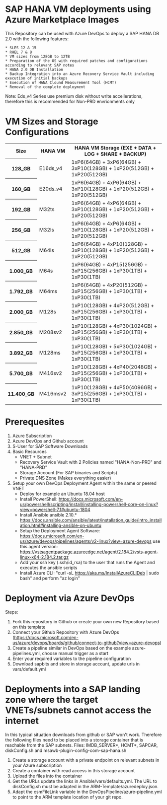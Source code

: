 # SAP HANA VM deployments using Azure Marketplace Images
This Repository can be used with Azure DevOps to deploy a SAP HANA DB 2.0 with the following features:

	* SLES 12 & 15
	* RHEL 7 & 8 
	* VM sizes from 128GB to 12TB
	* Preparation of the OS with required patches and configurations according to relevant SAP notes
	* HANA 2.0 DB Installation 
	* Backup Integration into an Azure Recovery Service Vault including execution of initial backups
	* Execution of HANA Clound Measurement Tool (HCMT)
	* Removal of the complete deployment 

Note: Eds_v4 Series use premium disk without write accellerations, therefore this is recommended for Non-PRD envrionments only

# VM Sizes and Storage Configurations
<table>
	<tr>
		<th>Size</th>
		<th>HANA VM</th>
		<th>HANA VM Storage (EXE + DATA + LOG + SHARE + BACKUP)</th>
	</tr>
	<tr>
		<th>128_GB</th>
		<td>E16ds_v4</td>
		<td>1xP6(64GB) + 3xP6(64GB) + 3xP10(128GB) + 1xP20(512GB) + 1xP20(512GB)</td>
	</tr>
	<tr>
		<th>160_GB</th>
		<td>E20ds_v4</td>
		<td>1xP6(64GB) + 4xP6(64GB) + 3xP10(128GB) + 1xP20(512GB) + 1xP20(512GB)</td>
	</tr>
	<tr>
		<th>192_GB</th>
		<td>M32ts</td>
		<td>1xP6(64GB) + 4xP6(64GB) + 3xP10(128GB) + 1xP20(512GB) + 1xP20(512GB)</td>
	</tr>
	<tr>
		<th>256_GB</th>
		<td>M32ls</td>
		<td>1xP6(64GB) + 4xP6(64GB) + 3xP10(128GB) + 1xP20(512GB) + 1xP20(512GB)</td>
	</tr>
	<tr>
		<th>512_GB</th>
		<td>M64ls</td>
		<td>1xP6(64GB) + 4xP10(128GB) + 3xP10(128GB) + 1xP20(512GB) + 1xP20(512GB)</td>
	</tr>
	<tr>
		<th>1.000_GB</th>
		<td>M64s</td>
		<td>1xP6(64GB) + 4xP15(256GB) + 3xP15(256GB) + 1xP30(1TB) + 1xP30(1TB)</td>
	</tr>
	<tr>
		<th>1.792_GB</th>
		<td>M64ms</td>
		<td>1xP6(64GB) + 4xP20(512GB) + 3xP15(256GB) + 1xP30(1TB) + 1xP30(1TB)</td>
	</tr>
	<tr>
		<th>2.000_GB</th>
		<td>M128s</td>
		<td>1xP10(128GB) + 4xP20(512GB) + 3xP15(256GB) + 1xP30(1TB) + 1xP30(1TB)</td>
	</tr>
	<tr>
		<th>2.850_GB</th>
		<td>M208sv2</td>
		<td>1xP10(128GB) + 4xP30(1024GB) + 3xP15(256GB) + 1xP30(1TB) + 1xP30(1TB)</td>
	</tr>
	<tr>
		<th>3.892_GB</th>
		<td>M128ms</td>
		<td>1xP10(128GB) + 5xP30(1024GB) + 3xP15(256GB) + 1xP30(1TB) + 1xP30(1TB)</td>
	</tr>
	<tr>
		<th>5.700_GB</th>
		<td>M416sv2</td>
		<td>1xP10(128GB) + 4xP40(2048GB) + 3xP15(256GB) + 1xP30(1TB) + 1xP30(1TB)</td>
	</tr>
	<tr>
		<th>11.400_GB</th>
		<td>M416msv2</td>
		<td>1xP10(128GB) + 4xP50(4096GB) + 3xP15(256GB) + 1xP30(1TB) + 1xP30(1TB)</td>
	</tr>
</table>

# Prerequesites
1. Azure Subscription 
2. Azure DevOps and Github account
3. S-User for SAP Software Downloads
4. Basic Resources
	- VNET + Subnet
	- Recovery Service Vault with 2 Policies named "HANA-Non-PRD" and "HANA-PRD"
	- Storage Account (For SAP binaries and Scripts)
	- Private DNS Zone (Makes everything easier)
5. Setup your own DevOps Deployment Agent within the same or peered VNET 
    - Deploy for example an Ubuntu 18.04 host
	- Install PowerShell: https://docs.microsoft.com/en-us/powershell/scripting/install/installing-powershell-core-on-linux?view=powershell-7.1#ubuntu-1804
	- Install Ansible ansible 2.10.* https://docs.ansible.com/ansible/latest/installation_guide/intro_installation.html#installing-ansible-on-ubuntu
	- Setup the Deployment Agent Software: https://docs.microsoft.com/en-us/azure/devops/pipelines/agents/v2-linux?view=azure-devops 
		use this agent version: https://vstsagentpackage.azureedge.net/agent/2.184.2/vsts-agent-linux-x64-2.184.2.tar.gz
	- Add your ssh key (.ssh/id_rsa) to the user that runs the Agent and executes the ansible scripts 
	- Install Azure CLI: "curl -sL https://aka.ms/InstallAzureCLIDeb | sudo bash" and perform "az login"

# Deployment via Azure DevOps
Steps:
1. Fork this repository in Github or create your own new Repository based on this template
2. Connect your Github Repository with Azure DevOps (https://docs.microsoft.com/en-us/azure/devops/boards/github/connect-to-github?view=azure-devops)
3. Create a pipeline similar in DevOps based on the example azure-pipelines.yml, choose manual trigger as a start
4. Enter your required variables to the pipeline configuration
5. Download sapbits and store in storage account, update urls in vars/default.yml

# Deployments into a SAP landing zone where the target VNETs/subnets cannot access the internet 
In this typical situation downloads from github or SAP won't work. Therefore the following files need to be placed into a storage container that is reachable from the SAP subnets. 
Files: IMDB_SERVER*, HCMT*, SAPCAR, diskConfig.sh and msawb-plugin-config-com-sap-hana.sh

1. Create a storage account with a private endpoint on relevant subnets in your Azure subscription
2. Create a container with read access in this storage account 
3. Upload the files into the container
4. Get the URLs update the links in Ansible/vars/defaults.yml. The URL to diskConfig.sh must be adapted in the ARM-Template/azuredeploy.json.
5. Adapt the csmFileLink variable in the DevOpsPipeline/azure-pipeline.yml to point to the ARM template location of your git repo. 
